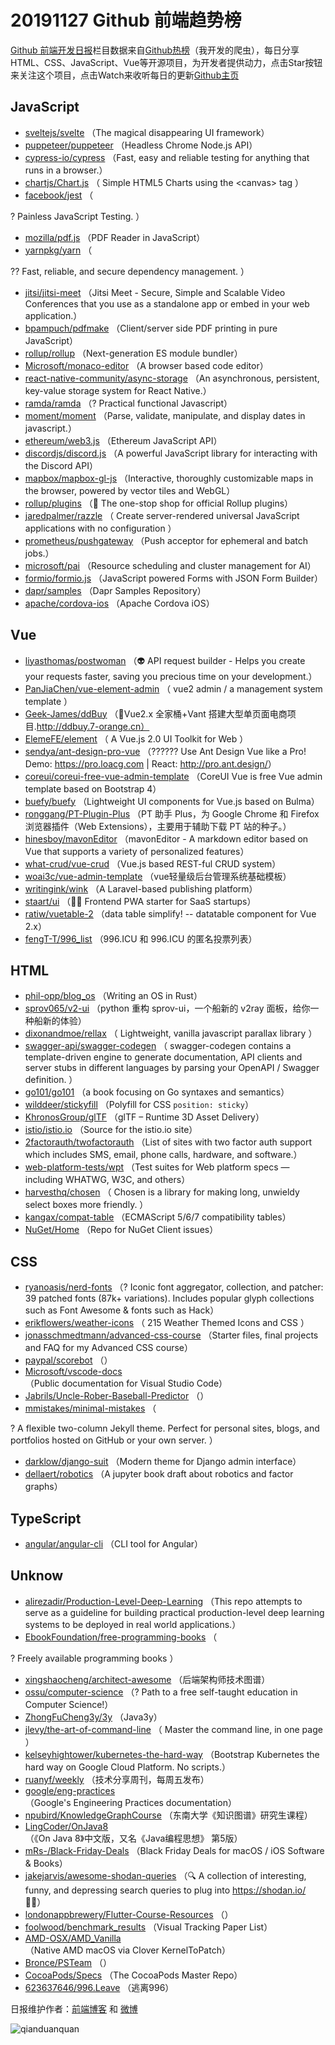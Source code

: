# 20191127 Github 前端趋势榜

[Github 前端开发日报](http://caibaojian.com/c/news)栏目数据来自[Github热榜](http://news.caibaojian.com/)（我开发的爬虫），每日分享HTML、CSS、JavaScript、Vue等开源项目，为开发者提供动力，点击Star按钮来关注这个项目，点击Watch来收听每日的更新[Github主页](https://github.com/kujian/githubTrending)
## JavaScript

* [sveltejs/svelte](https://github.com/sveltejs/svelte) （The magical disappearing UI framework）
* [puppeteer/puppeteer](https://github.com/puppeteer/puppeteer) （Headless Chrome Node.js API）
* [cypress-io/cypress](https://github.com/cypress-io/cypress) （Fast, easy and reliable testing for anything that runs in a browser.）
* [chartjs/Chart.js](https://github.com/chartjs/Chart.js) （
        Simple HTML5 Charts using the &lt;canvas&gt; tag
      ）
* [facebook/jest](https://github.com/facebook/jest) （
        
? Painless JavaScript Testing.
      ）
* [mozilla/pdf.js](https://github.com/mozilla/pdf.js) （PDF Reader in JavaScript）
* [yarnpkg/yarn](https://github.com/yarnpkg/yarn) （
        
?? Fast, reliable, and secure dependency management.
      ）
* [jitsi/jitsi-meet](https://github.com/jitsi/jitsi-meet) （Jitsi Meet - Secure, Simple and Scalable Video Conferences that you use as a standalone app or embed in your web application.）
* [bpampuch/pdfmake](https://github.com/bpampuch/pdfmake) （Client/server side PDF printing in pure JavaScript）
* [rollup/rollup](https://github.com/rollup/rollup) （Next-generation ES module bundler）
* [Microsoft/monaco-editor](https://github.com/Microsoft/monaco-editor) （A browser based code editor）
* [react-native-community/async-storage](https://github.com/react-native-community/async-storage) （An asynchronous, persistent, key-value storage system for React Native.）
* [ramda/ramda](https://github.com/ramda/ramda) （? Practical functional Javascript）
* [moment/moment](https://github.com/moment/moment) （Parse, validate, manipulate, and display dates in javascript.）
* [ethereum/web3.js](https://github.com/ethereum/web3.js) （Ethereum JavaScript API）
* [discordjs/discord.js](https://github.com/discordjs/discord.js) （A powerful JavaScript library for interacting with the Discord API）
* [mapbox/mapbox-gl-js](https://github.com/mapbox/mapbox-gl-js) （Interactive, thoroughly customizable maps in the browser, powered by vector tiles and WebGL）
* [rollup/plugins](https://github.com/rollup/plugins) （&#x1f363; The one-stop shop for official Rollup plugins）
* [jaredpalmer/razzle](https://github.com/jaredpalmer/razzle) （
        Create server-rendered universal JavaScript applications with no configuration
      ）
* [prometheus/pushgateway](https://github.com/prometheus/pushgateway) （Push acceptor for ephemeral and batch jobs.）
* [microsoft/pai](https://github.com/microsoft/pai) （Resource scheduling and cluster management for AI）
* [formio/formio.js](https://github.com/formio/formio.js) （JavaScript powered Forms with JSON Form Builder）
* [dapr/samples](https://github.com/dapr/samples) （Dapr Samples Repository）
* [apache/cordova-ios](https://github.com/apache/cordova-ios) （Apache Cordova iOS）

## Vue

* [liyasthomas/postwoman](https://github.com/liyasthomas/postwoman) （&#x1f47d; API request builder - Helps you create your requests faster, saving you precious time on your development.）
* [PanJiaChen/vue-element-admin](https://github.com/PanJiaChen/vue-element-admin) （
        vue2 admin / a management system template
      ）
* [Geek-James/ddBuy](https://github.com/Geek-James/ddBuy) （&#x1f389;Vue2.x 全家桶+Vant 搭建大型单页面电商项目.http://ddbuy.7-orange.cn）
* [ElemeFE/element](https://github.com/ElemeFE/element) （
        A Vue.js 2.0 UI Toolkit for Web
      ）
* [sendya/ant-design-pro-vue](https://github.com/sendya/ant-design-pro-vue) （??&#x200d;???&#x200d;? Use Ant Design Vue like a Pro! Demo: <a href="https://pro.loacg.com" rel="nofollow">https://pro.loacg.com</a> | React: <a href="http://pro.ant.design/" rel="nofollow">http://pro.ant.design/</a>）
* [coreui/coreui-free-vue-admin-template](https://github.com/coreui/coreui-free-vue-admin-template) （CoreUI Vue is free Vue admin template based on Bootstrap 4）
* [buefy/buefy](https://github.com/buefy/buefy) （Lightweight UI components for Vue.js based on Bulma）
* [ronggang/PT-Plugin-Plus](https://github.com/ronggang/PT-Plugin-Plus) （PT 助手 Plus，为 Google Chrome 和 Firefox 浏览器插件（Web Extensions），主要用于辅助下载 PT 站的种子。）
* [hinesboy/mavonEditor](https://github.com/hinesboy/mavonEditor) （mavonEditor - A markdown editor based on Vue that supports a variety of personalized features）
* [what-crud/vue-crud](https://github.com/what-crud/vue-crud) （Vue.js based REST-ful CRUD system）
* [woai3c/vue-admin-template](https://github.com/woai3c/vue-admin-template) （vue轻量级后台管理系统基础模板）
* [writingink/wink](https://github.com/writingink/wink) （A Laravel-based publishing platform）
* [staart/ui](https://github.com/staart/ui) （&#x1f3c1;&#x1f310; Frontend PWA starter for SaaS startups）
* [ratiw/vuetable-2](https://github.com/ratiw/vuetable-2) （data table simplify! -- datatable component for Vue 2.x）
* [fengT-T/996_list](https://github.com/fengT-T/996_list) （996.ICU 和 996.ICU 的匿名投票列表）

## HTML

* [phil-opp/blog_os](https://github.com/phil-opp/blog_os) （Writing an OS in Rust）
* [sprov065/v2-ui](https://github.com/sprov065/v2-ui) （python 重构 sprov-ui，一个船新的 v2ray 面板，给你一种船新的体验）
* [dixonandmoe/rellax](https://github.com/dixonandmoe/rellax) （
        Lightweight, vanilla javascript parallax library
      ）
* [swagger-api/swagger-codegen](https://github.com/swagger-api/swagger-codegen) （
        swagger-codegen contains a template-driven engine to generate documentation, API clients and server stubs in different languages by parsing your OpenAPI / Swagger definition.
      ）
* [go101/go101](https://github.com/go101/go101) （a book focusing on Go syntaxes and semantics）
* [wilddeer/stickyfill](https://github.com/wilddeer/stickyfill) （Polyfill for CSS `position: sticky`）
* [KhronosGroup/glTF](https://github.com/KhronosGroup/glTF) （glTF – Runtime 3D Asset Delivery）
* [istio/istio.io](https://github.com/istio/istio.io) （Source for the istio.io site）
* [2factorauth/twofactorauth](https://github.com/2factorauth/twofactorauth) （List of sites with two factor auth support which includes SMS, email, phone calls, hardware, and software.）
* [web-platform-tests/wpt](https://github.com/web-platform-tests/wpt) （Test suites for Web platform specs — including WHATWG, W3C, and others）
* [harvesthq/chosen](https://github.com/harvesthq/chosen) （
        Chosen is a library for making long, unwieldy select boxes more friendly.
      ）
* [kangax/compat-table](https://github.com/kangax/compat-table) （ECMAScript 5/6/7 compatibility tables）
* [NuGet/Home](https://github.com/NuGet/Home) （Repo for NuGet Client issues）

## CSS

* [ryanoasis/nerd-fonts](https://github.com/ryanoasis/nerd-fonts) （? Iconic font aggregator, collection, and patcher: 39 patched fonts (87k+ variations). Includes popular glyph collections such as Font Awesome &amp; fonts such as Hack）
* [erikflowers/weather-icons](https://github.com/erikflowers/weather-icons) （
        215 Weather Themed Icons and CSS
      ）
* [jonasschmedtmann/advanced-css-course](https://github.com/jonasschmedtmann/advanced-css-course) （Starter files, final projects and FAQ for my Advanced CSS course）
* [paypal/scorebot](https://github.com/paypal/scorebot) （）
* [Microsoft/vscode-docs](https://github.com/Microsoft/vscode-docs) （Public documentation for Visual Studio Code）
* [Jabrils/Uncle-Rober-Baseball-Predictor](https://github.com/Jabrils/Uncle-Rober-Baseball-Predictor) （）
* [mmistakes/minimal-mistakes](https://github.com/mmistakes/minimal-mistakes) （
        
? A flexible two-column Jekyll theme. Perfect for personal sites, blogs, and portfolios hosted on GitHub or your own server.
      ）
* [darklow/django-suit](https://github.com/darklow/django-suit) （Modern theme for Django admin interface）
* [dellaert/robotics](https://github.com/dellaert/robotics) （A jupyter book draft about robotics and factor graphs）

## TypeScript

* [angular/angular-cli](https://github.com/angular/angular-cli) （CLI tool for Angular）

## Unknow

* [alirezadir/Production-Level-Deep-Learning](https://github.com/alirezadir/Production-Level-Deep-Learning) （This repo attempts to serve as a guideline for building practical production-level deep learning systems to be deployed in real world applications.）
* [EbookFoundation/free-programming-books](https://github.com/EbookFoundation/free-programming-books) （
        
? Freely available programming books
      ）
* [xingshaocheng/architect-awesome](https://github.com/xingshaocheng/architect-awesome) （后端架构师技术图谱）
* [ossu/computer-science](https://github.com/ossu/computer-science) （? Path to a free self-taught education in Computer Science!）
* [ZhongFuCheng3y/3y](https://github.com/ZhongFuCheng3y/3y) （Java3y）
* [jlevy/the-art-of-command-line](https://github.com/jlevy/the-art-of-command-line) （
        Master the command line, in one page
      ）
* [kelseyhightower/kubernetes-the-hard-way](https://github.com/kelseyhightower/kubernetes-the-hard-way) （Bootstrap Kubernetes the hard way on Google Cloud Platform. No scripts.）
* [ruanyf/weekly](https://github.com/ruanyf/weekly) （技术分享周刊，每周五发布）
* [google/eng-practices](https://github.com/google/eng-practices) （Google's Engineering Practices documentation）
* [npubird/KnowledgeGraphCourse](https://github.com/npubird/KnowledgeGraphCourse) （东南大学《知识图谱》研究生课程）
* [LingCoder/OnJava8](https://github.com/LingCoder/OnJava8) （《On Java 8》中文版，又名《Java编程思想》 第5版）
* [mRs-/Black-Friday-Deals](https://github.com/mRs-/Black-Friday-Deals) （Black Friday Deals for macOS / iOS Software &amp; Books）
* [jakejarvis/awesome-shodan-queries](https://github.com/jakejarvis/awesome-shodan-queries) （&#x1f50d; A collection of interesting, funny, and depressing search queries to plug into https://shodan.io/ &#x1f469;‍&#x1f4bb;）
* [londonappbrewery/Flutter-Course-Resources](https://github.com/londonappbrewery/Flutter-Course-Resources) （）
* [foolwood/benchmark_results](https://github.com/foolwood/benchmark_results) （Visual Tracking Paper List）
* [AMD-OSX/AMD_Vanilla](https://github.com/AMD-OSX/AMD_Vanilla) （Native AMD macOS via Clover KernelToPatch）
* [Bronce/PSTeam](https://github.com/Bronce/PSTeam) （）
* [CocoaPods/Specs](https://github.com/CocoaPods/Specs) （The CocoaPods Master Repo）
* [623637646/996.Leave](https://github.com/623637646/996.Leave) （逃离996）


日报维护作者：[前端博客](http://caibaojian.com/) 和 [微博](http://caibaojian.com/go/weibo)

![qianduanquan](https://user-images.githubusercontent.com/3055447/38468989-651132ac-3b80-11e8-8e6b-15122322a9d7.png)
